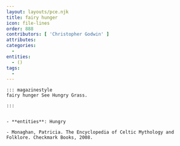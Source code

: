 ```yaml
---
layout: layouts/pce.njk
title: fairy hunger
icon: file-lines
order: 888
contributors: [ 'Christopher Godwin' ]
attributes:
categories:
  - 
entities:
  - ()
tags:
  - 
---
```

``` tab [group1:Info]
::: magazinestyle
fairy hunger See Hungry Grass.

:::
```
``` tab [group1:Attributes]
```
``` tab [group1:Entities]
- **entities**: Hungry
```
``` tab [group1:Sources]
- Monaghan, Patricia. The Encyclopedia of Celtic Mythology and Folklore. Checkmark Books, 2008.
```
